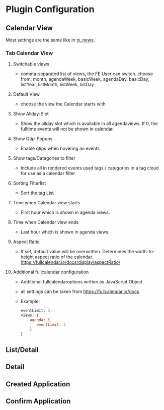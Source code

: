 # Plugin Configuration
## Calendar View
Most settings are the same like in [tx_news](https://docs.typo3.org/typo3cms/extensions/news/).
### Tab Calendar View
1. Switchable views
   * comma-separated list of views, the FE User can switch. choose from: month, agendaWeek, basicWeek, agendaDay, basicDay, listYear, listMonth, listWeek, listDay

2. Default View
   * choose the view the Calendar starts with
   
3. Show Allday-Slot
   * Show the allday slot which is available in all agendaviews. If 0, the fulltime events will not be shown in calendar.
   
4. Show Qtip-Popups
   * Enable qtips when hovering an events

5. Show tags/Categories to filter
   * Include all in rendered events used tags / categories in a tag cloud for use as a calendar filter
   
6. Sorting Filterlist
   * Sort the tag List
   
7. Time when Calendar view starts
    * First hour which is shown in agenda views.
    
8. Time when Calendar view ends
    * Last hour which is shown in agenda views.
    
9. Aspect Ratio
    * If set, default value will be overwritten. Determines the width-to-height aspect ratio of the calendar.
    https://fullcalendar.io/docs/display/aspectRatio/
    
10. Additional fullcalendar configuration
    * Additional fullcalendaroptions written as JavaScript Object
    * all settings can be taken from 
    https://fullcalendar.io/docs
    * Example:

        ```javascript
        eventLimit: 3,
        views: {
            agenda: {
               eventLimit: 2
            }
        }
        ```


## List/Detail
## Detail
## Created Application
## Confirm Application